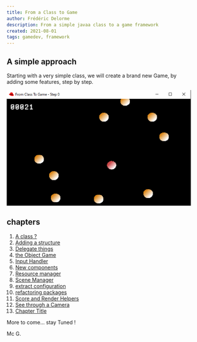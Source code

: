 ```yaml
---
title: From a Class to Game
author: Frédéric Delorme
description: From a simple javaa class to a game framework
created: 2021-08-01
tags: gamedev, framework
---
```


## A simple approach

Starting with a very simple class, we will create a brand new Game, by adding some features, step by step.

![Screenshot of the current dev](images/capture-01.png "A Simple screen shot of the current sample code")

## chapters

1. [A class ?](chapters/01-a-class.md)
2. [Adding a structure](chapters/02-addind-a-structure.md)
3. [Delegate things](chapters/03-delegate-things.md)
4. [the Object Game](chapters/04-the-object-game.md)
5. [Input Handler](chapters/05-input-handler.md)
6. [New components](chapters/06-new-components.md)
7. [Resource manager](chapters/07-resource-manager.md)
8. [Scene Manager](chapters/08-scene-manager.md)
9. [extract configuration](chapters/extract-configuration.md)
10. [refactoring packages](chapters/refactoring-packages.md)
11. [Score and Render Helpers](chapters/score-and-render-helpers.md)
12. [See through a Camera](chapters/see-through-camera.md)
13. [Chapter Title](chapters/chapter-title.md) 

More to come... stay Tuned !

Mc G.
